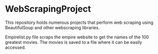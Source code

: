 # WebScrapingProject
This repository holds numerous projects that perform web scraping using BeautifulSoup and other webscraping libraries.

Empirelist.py file scraps the empire website to get the names of the 100 greatest movies. The movies is saved to a file where it can be easily accessed.
